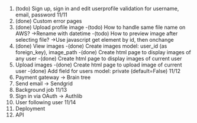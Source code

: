 1. (todo) Sign up, sign in and edit userprofile validation for username, email, password
   11/11
2. (done) Custom error pages
3. (done) Upload profile image
   -(todo) How to handle same file name on AWS?
   ->Rename with datetime
   -(todo) How to preview image after selecting file?
   ->Use javascript get element by id, then onchange
4. (done) View images
   -(done) Create images model: user_id (as foreign_key), image_path
   -(done) Create html page to display images of any user
   -(done) Create html page to display images of current user
5. Upload images
   -(done) Create html page to upload image of current user
   -(done) Add field for users model: private (default=False)
   11/12
6. Payment gateway -> Brain tree
7. Send email -> Sendgrid
8. Background job
   11/13
9. Sign in via OAuth -> Authlib
10. User following user
    11/14
11. Deployment
12. API
